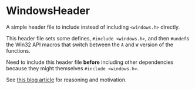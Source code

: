 # WindowsHeader

A simple header file to include instead of including `<windows.h>` directly. 

This header file sets some defines, `#include <windows.h>`, and then `#undef`s the Win32 API macros that switch between the `A` and `W` version of the functions.

Need to include this header file **before** including other dependencies because they might themselves `#include <windows.h>`.

See [this blog article](https://www.dominikgrabiec.com/c++/2022/11/26/undoing_windows_header_macros.html) for reasoning and motivation.
